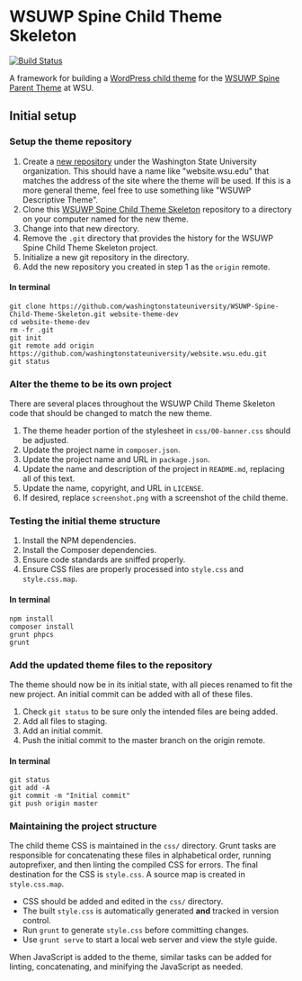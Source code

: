 WSUWP Spine Child Theme Skeleton
===============================

[![Build Status](https://travis-ci.org/washingtonstateuniversity/WSUWP-Spine-Child-Theme-Skeleton.svg?branch=master)](https://travis-ci.org/washingtonstateuniversity/WSUWP-Spine-Child-Theme-Skeleton)

A framework for building a [WordPress child theme](http://codex.wordpress.org/Child_Themes) for the [WSUWP Spine Parent Theme](https://github.com/washingtonstateuniversity/WSUWP-spine-parent-theme) at WSU.

## Initial setup

### Setup the theme repository

1. Create a [new repository](https://github.com/organizations/washingtonstateuniversity/repositories/new) under the Washington State University organization. This should have a name like "website.wsu.edu" that matches the address of the site where the theme will be used. If this is a more general theme, feel free to use something like "WSUWP Descriptive Theme".
1. Clone this [WSUWP Spine Child Theme Skeleton](https://github.com/washingtonstateuniversity/WSUWP-Spine-Child-Theme-Skeleton) repository to a directory on your computer named for the new theme.
1. Change into that new directory.
1. Remove the `.git` directory that provides the history for the WSUWP Spine Child Theme Skeleton project.
1. Initialize a new git repository in the directory.
1. Add the new repository you created in step 1 as the `origin` remote.

#### In terminal

```
git clone https://github.com/washingtonstateuniversity/WSUWP-Spine-Child-Theme-Skeleton.git website-theme-dev
cd website-theme-dev
rm -fr .git
git init
git remote add origin https://github.com/washingtonstateuniversity/website.wsu.edu.git
git status
```

### Alter the theme to be its own project

There are several places throughout the WSUWP Child Theme Skeleton code that should be changed to match the new theme.

1. The theme header portion of the stylesheet in `css/00-banner.css` should be adjusted.
1. Update the project name in `composer.json`.
1. Update the project name and URL in `package.json`.
1. Update the name and description of the project in `README.md`, replacing all of this text.
1. Update the name, copyright, and URL in `LICENSE`.
1. If desired, replace `screenshot.png` with a screenshot of the child theme.

### Testing the initial theme structure

1. Install the NPM dependencies.
1. Install the Composer dependencies.
1. Ensure code standards are sniffed properly.
1. Ensure CSS files are properly processed into `style.css` and `style.css.map`.

#### In terminal

```
npm install
composer install
grunt phpcs
grunt
```

### Add the updated theme files to the repository

The theme should now be in its initial state, with all pieces renamed to fit the new project. An initial commit can be added with all of these files.

1. Check `git status` to be sure only the intended files are being added.
1. Add all files to staging.
1. Add an initial commit.
1. Push the initial commit to the master branch on the origin remote.

#### In terminal

```
git status
git add -A
git commit -m "Initial commit"
git push origin master
```

### Maintaining the project structure

The child theme CSS is maintained in the `css/` directory. Grunt tasks are responsible for concatenating these files in alphabetical order, running autoprefixer, and then linting the compiled CSS for errors. The final destination for the CSS is `style.css`. A source map is created in `style.css.map`.

* CSS should be added and edited in the `css/` directory.
* The built `style.css` is automatically generated **and** tracked in version control.
* Run `grunt` to generate `style.css` before committing changes.
* Use `grunt serve` to start a local web server and view the style guide.

When JavaScript is added to the theme, similar tasks can be added for linting, concatenating, and minifying the JavaScript as needed.
